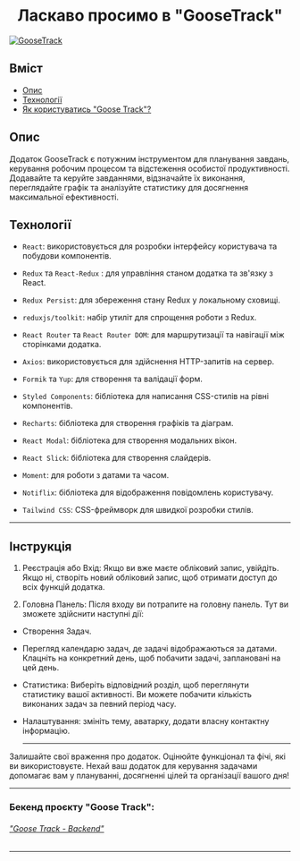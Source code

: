 # <div align=center>Ласкаво просимо в "GooseTrack" </div>

[![GooseTrack](../src/images/readme/Goose1.png)](https://ig00ra.github.io/project-team_5_frontend/)

## Вміст

- [Опис](#опис)
- [Технології](#технології)
- [Як користуватись "Goose Track"?](#інструкція)

## Опис

Додаток GooseTrack є потужним інструментом для планування завдань, керування
робочим процесом та відстеження особистої продуктивності. Додавайте та керуйте
завданнями, відзначайте їх виконання, переглядайте графік та аналізуйте
статистику для досягнення максимальної ефективності.

## Технології

- `React`: використовується для розробки інтерфейсу користувача та побудови
  компонентів.

- `Redux` та `React-Redux` : для управління станом додатка та зв'язку з React.

- `Redux Persist`: для збереження стану Redux у локальному сховищі.

- `reduxjs/toolkit`: набір утиліт для спрощення роботи з Redux.

- `React Router` та `React Router DOM`: для маршрутизації та навігації між
  сторінками додатка.

- `Axios`: використовується для здійснення HTTP-запитів на сервер.

- `Formik` та `Yup`: для створення та валідації форм.

- `Styled Components`: бібліотека для написання CSS-стилів на рівні компонентів.

- `Recharts`: бібліотека для створення графіків та діаграм.

- `React Modal`: бібліотека для створення модальних вікон.

- `React Slick`: бібліотека для створення слайдерів.

- `Moment`: для роботи з датами та часом.

- `Notiflix`: бібліотека для відображення повідомлень користувачу.

- `Tailwind CSS`: CSS-фреймворк для швидкої розробки стилів.

---

## Інструкція

1. Реєстрація або Вхід: Якщо ви вже маєте обліковий запис, увійдіть. Якщо ні,
   створіть новий обліковий запис, щоб отримати доступ до всіх функцій додатка.

2. Головна Панель: Після входу ви потрапите на головну панель. Тут ви зможете
   здійснити наступні дії:

- Створення Задач.

- Перегляд календарю задач, де задачі відображаються за датами. Клацніть на
  конкретний день, щоб побачити задачі, заплановані на цей день.

- Статистика: Виберіть відповідний розділ, щоб переглянути статистику вашої
  активності. Ви можете побачити кількість виконаних задач за певний період
  часу.

- Налаштування: змініть тему, аватарку, додати власну контактну інформацію.
  ***

Залишайте свої враження про додаток. Оцінюйте функціонал та фічі, які ви
використовуєте. Нехай ваш додаток для керування задачами допомагає вам у
плануванні, досягненні цілей та організації вашого дня!

---

### Бекенд проєкту "Goose Track":

###### ["Goose Track - Backend" ](https://github.com/IG00RA/project-team_5_backend)

---
